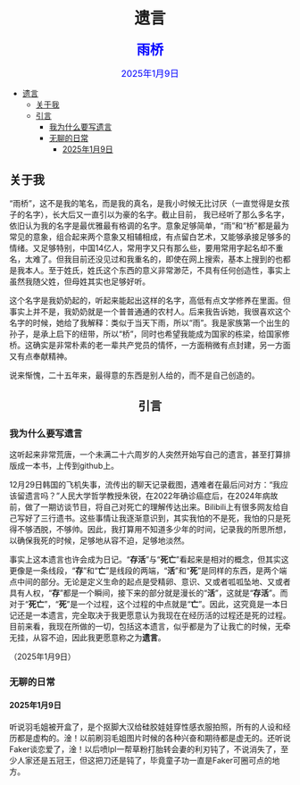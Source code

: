 # <center>遗言</center>

**<font size=5 color='blue'><center>雨桥</center></font>**

<font size=3 color='blue'><center>2025年1月9日</center></font>

- [遗言](#遗言)
  - [关于我](#关于我)
  - [引言](#引言)
    - [我为什么要写遗言](#我为什么要写遗言)
    - [无聊的日常](#无聊的日常)
      - [2025年1月9日](#2025年1月9日)

## 关于我

“雨桥”，这不是我的笔名，而是我的真名，是我小时候无比讨厌（一直觉得是女孩子的名字），长大后又一直引以为豪的名字。截止目前， 我已经听了那么多名字，依旧认为我的名字是最优雅最有格调的名字。意象足够简单，“雨”和“桥”都是最为常见的意象，组合起来两个意象又相辅相成，有点留白艺术，又能够承接足够多的情绪。又足够特别，中国14亿人，常用字又只有那么些，要用常用字起名却不重名，太难了。但我目前还没见过和我重名的，即使在网上搜索，基本上搜到的也都是我本人。至于姓氏，姓氏这个东西的意义非常渺茫，不具有任何创造性，事实上虽然我随父姓，但母姓其实也足够好听。

这个名字是我奶奶起的，听起来能起出这样的名字，高低有点文学修养在里面。但事实上并不是，我奶奶就是一个普普通通的农村人。后来我告诉她，我很喜欢这个名字的时候，她给了我解释：类似于当天下雨，所以“雨”。我是家族第一个出生的孙子，是承上启下的纽带，所以“桥”，同时也希望我能成为国家的栋梁，给国家修桥。这确实是非常朴素的老一辈共产党员的情怀，一方面稍微有点封建，另一方面又有点奉献精神。

说来惭愧，二十五年来，最得意的东西是别人给的，而不是自己创造的。

## <center>引言</center>

### 我为什么要写遗言

这听起来非常荒唐，一个未满二十六周岁的人突然开始写自己的遗言，甚至打算排版成一本书，上传到github上。

12月29日韩国的飞机失事，流传出的聊天记录截图，遇难者在最后问对方：“我应该留遗言吗？”人民大学哲学教授朱锐，在2022年确诊癌症后，在2024年病故前，做了一期访谈节目，将自己对死亡的理解传达出来。Bilibili上有很多网友给自己写好了三行遗书。这些事情让我逐渐意识到，其实我怕的不是死，我怕的只是死得不够洒脱，不够帅。因此，我打算用不知道多少年的时间，记录我的所思所想，以确保我死的时候，足够地从容不迫，足够地淡然。

事实上这本遗言也许会成为日记。“**存活**”与“**死亡**”看起来是相对的概念，但其实这更像是一条线段，“**存**”和“**亡**”是线段的两端，“**活**”和“**死**”是同样的东西，是两个端点中间的部分。无论是定义生命的起点是受精卵、意识、又或者呱呱坠地、又或者具有人权，“**存**”都是一个瞬间，接下来的部分就是漫长的“**活**”，这就是“**存活**”。而对于“**死亡**”，“**死**”是一个过程，这个过程的中点就是“**亡**”。因此，这究竟是一本日记还是一本遗言，完全取决于我更愿意认为我现在在经历活的过程还是死的过程。目前来看，我现在所做的一切，包括这本遗言，似乎都是为了让我亡的时候，无牵无挂，从容不迫，因此我更愿意称之为**遗言**。


（2025年1月9日）

### 无聊的日常

#### 2025年1月9日

听说羽毛姐被开盒了，是个抠脚大汉给硅胶娃娃穿性感衣服拍照，所有的人设和经历都是虚构的。淦！以前刷羽毛姐图片时候的各种兴奋和期待都是虚无的。还听说Faker谈恋爱了，淦！以后喷lpl一帮草粉打胎转会妻的利刃钝了，不说消失了，至少人家还是五冠王，但这把刀还是钝了，毕竟童子功一直是Faker可圈可点的地方。
